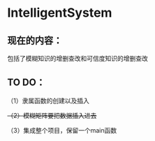 # IntelligentSystem
## 现在的内容：
包括了模糊知识的增删查改和可信度知识的增删查改

## TO DO：
（1）隶属函数的创建以及插入

~~（2）模糊矩阵要把数据插入进去~~

（3）集成整个项目，保留一个main函数
